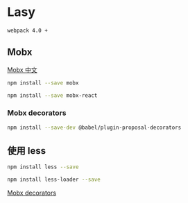 # Lasy

```bash
webpack 4.0 +
```

## Mobx

[Mobx 中文](https://cn.mobx.js.org)

```bash
npm install --save mobx

npm install --save mobx-react
```

### Mobx decorators

```bash
npm install --save-dev @babel/plugin-proposal-decorators
```

## 使用 less

```bash
npm install less --save

npm install less-loader --save
```

[Mobx decorators](https://babeljs.io/docs/en/babel-plugin-proposal-decorators)
